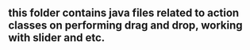 ## this folder contains java files related to action classes on performing drag and drop, working with slider and etc.

